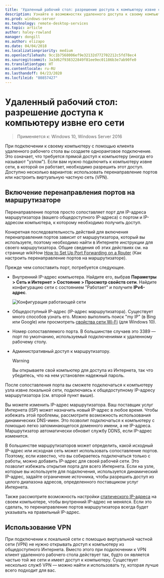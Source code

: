```yaml
---
title: 'Удаленный рабочий стол: разрешение доступа к компьютеру извне сети'
description: Узнайте о возможностях удаленного доступа к своему компьютеру извне его сети.
ms.prod: windows-server
ms.technology: remote-desktop-services
ms.topic: article
author: haley-rowland
manager: dongill
ms.author: elizapo
ms.date: 04/04/2018
ms.localizationpriority: medium
ms.openlocfilehash: 9cc1b7568006ef9e32132d772702212c5fd78ec4
ms.sourcegitcommit: 3a3d62f938322849f81ee9ec01186b3e7ab90fe0
ms.translationtype: HT
ms.contentlocale: ru-RU
ms.lasthandoff: 04/23/2020
ms.locfileid: "80857427"
---
```

# <a name="remote-desktop---allow-access-to-your-pc-from-outside-your-pcs-network"></a>Удаленный рабочий стол: разрешение доступа к компьютеру извне его сети

>Применяется к: Windows 10,  Windows Server 2016

При подключении к своему компьютеру с помощью клиента удаленного рабочего стола вы создаете одноранговое подключение. Это означает, что требуется прямой доступ к компьютеру (иногда его называют "узлом"). Если вам нужно подключить к компьютеру извне сети, в которой он работает, необходимо разрешить этот доступ. Доступно несколько вариантов: использовать перенаправление портов или настроить виртуальную частную сеть (VPN).

## <a name="enable-port-forwarding-on-your-router"></a>Включение перенаправления портов на маршрутизаторе

Перенаправление портов просто сопоставляет порт для IP-адреса маршрутизатора (вашего общедоступного IP-адреса) с портом и IP-адресом компьютера, к которому необходимо получить доступ. 

Конкретная последовательность действий для включения перенаправления портов зависит от маршрутизатора, который вы используете, поэтому необходимо найти в Интернете инструкции для своего маршрутизатора. Общие сведения об этих действиях см. на странице wikiHow [How to Set Up Port Forwarding on a Router](https://www.wikihow.com/Set-Up-Port-Forwarding-on-a-Router) (Как настроить перенаправление портов на маршрутизаторе).

Прежде чем сопоставить порт, потребуется следующее.

- Внутренний IP-адрес компьютера. Найдите его, выбрав **Параметры > Сеть и Интернет > Состояние > Просмотр свойств сети**. Найдите конфигурацию сети с состоянием "Работает" и получите **IPv4-адрес**.

   ![Конфигурация работающей сети](../media/rdclient-operational-network.png)

- Общедоступный IP-адрес (IP-адрес маршрутизатора). Существует много способов узнать его. Можно выполнить поиск "my IP" (в Bing или Google) или просмотреть [свойства сети Wi-Fi](https://binged.it/2Gwob34) (для Windows 10).
- Номер сопоставляемого порта. В большинстве случаев это 3389 — порт по умолчанию, используемый подключениями к удаленному рабочему столу.
- Административный доступ к маршрутизатору.  

   >[!WARNING]
   > Вы открываете свой компьютер для доступа из Интернета, так что убедитесь, что на нем установлен надежный пароль.

После сопоставления порта вы сможете подключаться к компьютеру узла извне локальной сети, подключаясь к общедоступному IP-адресу маршрутизатора (см. второй пункт выше).

Вы можете изменить IP-адрес маршрутизатора. Ваш поставщик услуг Интернета (ISP) может назначить новый IP-адрес в любое время. Чтобы избежать этой проблемы, рассмотрите возможность использования динамических DNS-имен. Это позволит подключаться к компьютеру с помощью легко запоминающегося доменного имени, а не IP-адреса. Маршрутизатор автоматически обновит службу DDNS, если IP-адрес изменится.

В большинстве маршрутизаторов может определить, какой исходный IP-адрес или исходная сеть может использовать сопоставление портов. Поэтому, если известно, что вы собираетесь подключаться только с работы, можно добавить IP-адрес для своей рабочей сети. Это позволит избежать открытия порта для всего Интернета. Если на узле, которые вы используете для подключения, используется динамический IP-адрес, задайте ограничение источника, чтобы разрешить доступ из целого диапазона адресов, определенного поставщиком услуг Интернета.

Также рассмотрите возможность настройки [статического IP-адреса](/windows-hardware/customize/mobile/mcsf/enable-static-ip) на своем компьютере, чтобы внутренний IP-адрес не менялся. Если это сделать, то перенаправление портов маршрутизатора всегда будет указывать на правильный IP-адрес.


## <a name="use-a-vpn"></a>Использование VPN

При подключении к локальной сети с помощью виртуальной частной сети (VPN) не нужно открывать доступ к компьютеру из общедоступного Интернета. Вместо этого при подключении к VPN клиент удаленного рабочего стола действует так, будто он является частью той же сети и имеет доступ к компьютеру. Существует несколько служб VPN — можно найти и использовать ту, которая лучше всего подходит для вас.